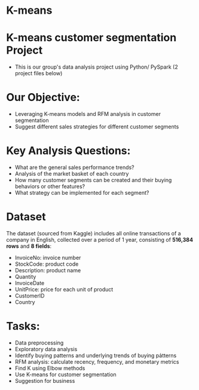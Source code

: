 # K-means
# K-means customer segmentation Project

- This is our group's data analysis project using Python/ PySpark (2 project files below)
# Our Objective:
- Leveraging K-means models and RFM analysis in customer segmentation
- Suggest different sales strategies for different customer segments
# Key Analysis Questions:
- What are the general sales performance trends?
- Analysis of the market basket of each country
- How many customer segments can be created and their buying behaviors or other features?
- What strategy can be implemented for each segment?

# Dataset
The dataset (sourced from Kaggle) includes all online transactions of a company in English, collected over a period of 1 year, consisting of **516,384 rows** and **8 fields**:
- InvoiceNo: invoice number
- StockCode: product code
- Description: product name
- Quantity
- InvoiceDate
- UnitPrice: price for each unit of product
- CustomerID
- Country

# Tasks:
- Data preprocessing
- Exploratory data analysis
- Identify buying patterns and underlying trends of buying pảtterns
- RFM analysis: calculate recency, frequency, and monetary metrics
- Find K using Elbow methods
- Use K-means for customer segmentation
- Suggestion for business

